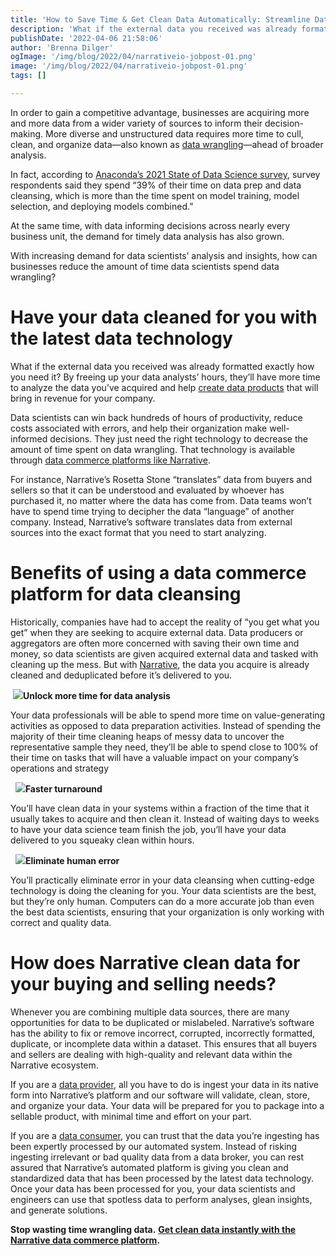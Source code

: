 ```yaml
---
title: 'How to Save Time & Get Clean Data Automatically: Streamline Data Wrangling'
description: 'What if the external data you received was already formatted exactly how you need it? Learn how to save your data scientists'' time and streamline data wrangling.'
publishDate: '2022-04-06 21:58:06'
author: 'Brenna Dilger'
ogImage: '/img/blog/2022/04/narrativeio-jobpost-01.png'
image: '/img/blog/2022/04/narrativeio-jobpost-01.png'
tags: []

---
```

In order to gain a competitive advantage, businesses are acquiring more and more data from a wider variety of sources to inform their decision-making. More diverse and unstructured data requires more time to cull, clean, and organize data—also known as [data wrangling](https://online.hbs.edu/blog/post/data-wrangling)—ahead of broader analysis.

In fact, according to [Anaconda’s 2021 State of Data Science survey](https://www.anaconda.com/state-of-data-science-2021), survey respondents said they spend “39% of their time on data prep and data cleansing, which is more than the time spent on model training, model selection, and deploying models combined.”

At the same time, with data informing decisions across nearly every business unit, the demand for timely data analysis has also grown.

With increasing demand for data scientists’ analysis and insights, how can businesses reduce the amount of time data scientists spend data wrangling?

**Have your data cleaned for you with the latest data technology**
==================================================================

What if the external data you received was already formatted exactly how you need it? By freeing up your data analysts’ hours, they’ll have more time to analyze the data you’ve acquired and help [create data products](/blog/5-steps-to-building-a-successful-data-product) that will bring in revenue for your company.

Data scientists can win back hundreds of hours of productivity, reduce costs associated with errors, and help their organization make well-informed decisions. They just need the right technology to decrease the amount of time spent on data wrangling. That technology is available through [data commerce platforms like Narrative](/faq/what-is-data-collaboration).

For instance, Narrative’s Rosetta Stone “translates” data from buyers and sellers so that it can be understood and evaluated by whoever has purchased it, no matter where the data has come from. Data teams won’t have to spend time trying to decipher the data “language” of another company. Instead, Narrative’s software translates data from external sources into the exact format that you need to start analyzing.

**Benefits of using a data commerce platform for data cleansing**
==================================================================

Historically, companies have had to accept the reality of “you get what you get” when they are seeking to acquire external data. Data producers or aggregators are often more concerned with saving their own time and money, so data scientists are given acquired external data and tasked with cleaning up the mess. But with [Narrative](https://www.narrative.io/), the data you acquire is already cleaned and deduplicated before it’s delivered to you.

 ![](https://lh5.googleusercontent.com/nLX8Bhi3xAI-_p8J5dqCZJ1Rh8IWgiACr598th8itbtENAAuE1WUaG6jKYkZQdig88H_ErRrAmnt2rz37Q8GqZhEWnNTVN7nBQkeGliOnWnDUzBlnWYUMojjxuXSh_ZoZBC1GoAp)**Unlock more time for data analysis**

Your data professionals will be able to spend more time on value-generating activities as opposed to data preparation activities. Instead of spending the majority of their time cleaning heaps of messy data to uncover the representative sample they need, they’ll be able to spend close to 100% of their time on tasks that will have a valuable impact on your company’s operations and strategy

  ![](https://lh4.googleusercontent.com/EbX6Q73s2IuAGF-k15iqImdeVAnMJ0Onow6haGiAoB-6FX7wToTSz94Pr1ssigNxor2NUGQXECypW5UfQj1nPc4N7TaFU-4pUTZmnlmq6TWG6mLCKR5YVyTNE8gkVqbcU5yhm1Sx)**Faster turnaround**

You’ll have clean data in your systems within a fraction of the time that it usually takes to acquire and then clean it. Instead of waiting days to weeks to have your data science team finish the job, you’ll have your data delivered to you squeaky clean within hours.  
  
  ![](https://lh6.googleusercontent.com/RYfqKlHPBbYufSmmLaOa9-ZiA8c26sudiSiVCPyG-P-KxLkf1qTxs7UKLSsF5Fkw9QLMVs-gZo4m7ZsADGQ5CD4G6abH4fKGKz2wwBfDjtndedMIh5HyugjPnbBMwMSoe5YOg1rC)**Eliminate human error**

You’ll practically eliminate error in your data cleansing when cutting-edge technology is doing the cleaning for you. Your data scientists are the best, but they’re only human. Computers can do a more accurate job than even the best data scientists, ensuring that your organization is only working with correct and quality data.

**How does Narrative clean data for your buying and selling needs?**
====================================================================

Whenever you are combining multiple data sources, there are many opportunities for data to be duplicated or mislabeled. Narrative’s software has the ability to fix or remove incorrect, corrupted, incorrectly formatted, duplicate, or incomplete data within a dataset. This ensures that all buyers and sellers are dealing with high-quality and relevant data within the Narrative ecosystem.

If you are a [data provider](/blog/how-to-start-selling-your-data), all you have to do is ingest your data in its native form into Narrative’s platform and our software will validate, clean, store, and organize your data. Your data will be prepared for you to package into a sellable product, with minimal time and effort on your part.

If you are a [data consumer](/blog/buyer-studio), you can trust that the data you’re ingesting has been expertly processed by our automated system. Instead of risking ingesting irrelevant or bad quality data from a data broker, you can rest assured that Narrative’s automated platform is giving you clean and standardized data that has been processed by the latest data technology. Once your data has been processed for you, your data scientists and engineers can use that spotless data to perform analyses, glean insights, and generate solutions.

**Stop wasting time wrangling data.** [**Get clean data instantly with the Narrative data commerce platform**](/contact)**.**
